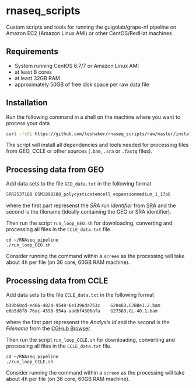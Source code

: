 # rnaseq_scripts
Custom scripts and tools for running the guigolab/grape-nf pipeline on Amazon EC2 (Amazon Linux AMI) or other CentOS/RedHat machines

## Requirements
- System running CentOS 6.7/7 or Amazon Linux AMI
- at least 8 cores
- at least 32GB RAM
- approximately 50GB of free disk space per raw data file

## Installation
Run the following command in a shell on the machine where you want to process your data
```bash
curl -fsSL https://github.com/leshaker/rnaseq_scripts/raw/master/install_rnaseq_pipeline.sh | bash
```
The script will install all dependencies and tools needed for processing files from GEO, CCLE or other sources (`.bam`, `.sra` or `.fastq` files).

## Processing data from GEO
Add data sets to the file `GEO_data.txt` in the following format
```txt
SRR2537160 GSM1898288_polycysticstemcell_expansionmedium_1_17p6
```
where the first part represenst the *SRA run identifier* from [SRA](http://www.ncbi.nlm.nih.gov/sra) and the second is the filename (ideally containing the GEO or SRA identifier).

Then run the script `run_loop_GEO.sh` for downloading, converting and processing all files in the `CCLE_data.txt` file.
```
cd ~/RNAseq_pipeline
./run_loop_GEO.sh
```
Consider running the command within a `screen` as the processing will take about 4h per file (on 36 core, 60GB RAM machine).

## Processing data from CCLE
Add data sets to the file `CCLE_data.txt` in the following format
```txt
b39b60cd-ed66-4824-9548-6e1396da753c	G20463.C2BBe1.2.bam
e6b5d8f8-76ac-4598-954a-aadbf4306afa	G27383.CL-40.1.bam
```
where the first part represenst the *Analysis Id* and the second is the *Filename* from the [CGHub Browser](https://browser.cghub.ucsc.edu/search/?platform=%28ILLUMINA%29&state=%28live%29&library_strategy=%28RNA-Seq%29&study=%28*Other_Sequencing_Multiisolate%29) 

Then run the script `run_loop_CCLE.sh` for downloading, converting and processing all files in the `CCLE_data.txt` file.
```
cd ~/RNAseq_pipeline
./run_loop_CCLE.sh
```
Consider running the command within a `screen` as the processing will take about 4h per file (on 36 core, 60GB RAM machine).
